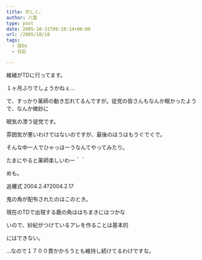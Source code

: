 ```yaml
---
title: 珍しく。
author: 八雲
type: post
date: 2005-10-31T09:19:14+00:00
url: /2005/10/18
tags:
  - 信On
  - 日記

---
```

維緒がTDに行ってます。
  
１ヶ月ぶりでしょうかねぇ…
	  
で、すっかり薬師の動き忘れてるんですが。徒党の皆さんもなんか眠かったようで、なんか微妙に
  
眠気の漂う徒党です。
  
雰囲気が悪いわけではないのですが、最後のほうはもうぐでぐで。
	  
そんな中一人でひゃっほーうなんてやってみたり。
  
たまにやると薬師楽しいわー＾＾
	  
めも。
  
追儺式 2004.2.4?2004.2.17
  
鬼の角が配布されたのはこのとき。
  
現在のTDで出現する鹿の角ははちまきにはつかな
  
いので、紗紀がつけているアレを作ることは基本的
  
にはできない。
  
…なので１７００貫かかろうとも維持し続けてるわけですな。
